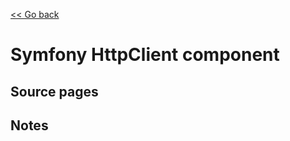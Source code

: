 [<< Go back](https://artoasmith.github.io/sf-preps/)

# Symfony HttpClient component

## Source pages

## Notes
